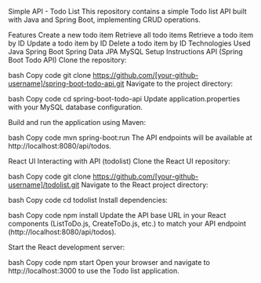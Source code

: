 Simple API - Todo List
This repository contains a simple Todo list API built with Java and Spring Boot, implementing CRUD operations.

Features
Create a new todo item
Retrieve all todo items
Retrieve a todo item by ID
Update a todo item by ID
Delete a todo item by ID
Technologies Used
Java
Spring Boot
Spring Data JPA
MySQL
Setup Instructions
API (Spring Boot Todo API)
Clone the repository:

bash
Copy code
git clone https://github.com/[your-github-username]/spring-boot-todo-api.git
Navigate to the project directory:

bash
Copy code
cd spring-boot-todo-api
Update application.properties with your MySQL database configuration.

Build and run the application using Maven:

bash
Copy code
mvn spring-boot:run
The API endpoints will be available at http://localhost:8080/api/todos.

React UI Interacting with API (todolist)
Clone the React UI repository:

bash
Copy code
git clone https://github.com/[your-github-username]/todolist.git
Navigate to the React project directory:

bash
Copy code
cd todolist
Install dependencies:

bash
Copy code
npm install
Update the API base URL in your React components (ListToDo.js, CreateToDo.js, etc.) to match your API endpoint (http://localhost:8080/api/todos).

Start the React development server:

bash
Copy code
npm start
Open your browser and navigate to http://localhost:3000 to use the Todo list application.

